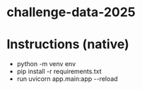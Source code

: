 # challenge-data-2025

# Instructions (native)

- python -m venv env
- pip install -r requirements.txt
- run uvicorn app.main:app --reload 
